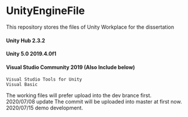 # UnityEngineFile
This repository stores the files of Unity Workplace for the dissertation


#### Unity Hub 2.3.2 
#### Unity 5.0 2019.4.0f1 
#### Visual Studio Community 2019 (Also Include below) 
    Visual Studio Tools for Unity
    Visual Basic


The working files will prefer upload into the dev brance first.  
2020/07/08 update The commit will be uploaded into master at first now.  
2020/07/15 demo development.    
